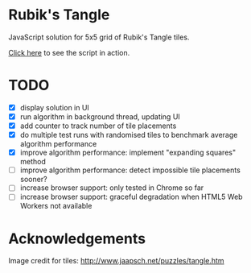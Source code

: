 # Rubik's Tangle
JavaScript solution for 5x5 grid of Rubik's Tangle tiles.

[Click here](http://timiles.github.com/rubiks-tangle/) to see the script in action.

# TODO
- [x] display solution in UI
- [x] run algorithm in background thread, updating UI
- [x] add counter to track number of tile placements
- [x] do multiple test runs with randomised tiles to benchmark average algorithm performance 
- [x] improve algorithm performance: implement "expanding squares" method
- [ ] improve algorithm performance: detect impossible tile placements sooner?
- [ ] increase browser support: only tested in Chrome so far
- [ ] increase browser support: graceful degradation when HTML5 Web Workers not available

# Acknowledgements
Image credit for tiles: http://www.jaapsch.net/puzzles/tangle.htm
